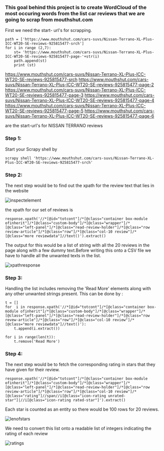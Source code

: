 ### This goal behind this project is to create WordCloud of the most occuring words from the list car reviews that we are going to scrap from mouthshut.com


First we need the start- url's for scrapping. 
```
path = ['https://www.mouthshut.com/cars-suvs/Nissan-Terrano-XL-Plus-ICC-WT20-SE-reviews-925815477-srch']
for i in range (2,7):
    st= 'https://www.mouthshut.com/cars-suvs/Nissan-Terrano-XL-Plus-ICC-WT20-SE-reviews-925815477-page-'+str(i)
    path.append(st)
    print (st)
```
https://www.mouthshut.com/cars-suvs/Nissan-Terrano-XL-Plus-ICC-WT20-SE-reviews-925815477-srch
https://www.mouthshut.com/cars-suvs/Nissan-Terrano-XL-Plus-ICC-WT20-SE-reviews-925815477-page-2
https://www.mouthshut.com/cars-suvs/Nissan-Terrano-XL-Plus-ICC-WT20-SE-reviews-925815477-page-3
https://www.mouthshut.com/cars-suvs/Nissan-Terrano-XL-Plus-ICC-WT20-SE-reviews-925815477-page-4
https://www.mouthshut.com/cars-suvs/Nissan-Terrano-XL-Plus-ICC-WT20-SE-reviews-925815477-page-5
https://www.mouthshut.com/cars-suvs/Nissan-Terrano-XL-Plus-ICC-WT20-SE-reviews-925815477-page-6

are the start-url's for NISSAN TERRANO reviews 

### Step 1:
Start your Scrapy shell by
```
scrapy shell 'https://www.mouthshut.com/cars-suvs/Nissan-Terrano-XL-Plus-ICC-WT20-SE-reviews-925815477-srch'
```
### Step 2:
The next step would be to find out the xpath for the review text that lies in the website 

![inspectelement](https://user-images.githubusercontent.com/33875100/45506121-facf9980-b7ab-11e8-86d8-e8140e13bc3a.PNG)

the xpath for our set of reviews is 

```
response.xpath('//*[@id="totcont"]/*[@class="container box-module ofinherit"]/*[@class="custom-body"]/*[@class="wrapper"]/*[@class="left-panel"]/*[@class="read-review-holder"]/*[@class="row review-article"]/*[@class="row"]/*[@class="col-10 review"]/*[@class="more reviewdata"]//text()').extract()
```

The output for this would be a list of string with all the 20 reviews in the page along with a few dummy text.Before writing  this onto a CSV file we have to handle all the unwanted texts in the list. 

![xpathresponse](https://user-images.githubusercontent.com/33875100/45506682-a62d1e00-b7ad-11e8-8046-9d81d1db6537.PNG)

### Step 3:
Handling the list includes removing the 'Read More' elements along with any other unwanted strings present. 
This can be done by :
```
t = []
for  i in response.xpath('//*[@id="totcont"]/*[@class="container box-module ofinherit"]/*[@class="custom-body"]/*[@class="wrapper"]/*[@class="left-panel"]/*[@class="read-review-holder"]/*[@class="row revew-article"]/*[@class="row"]/*[@class="col-10 review"]/*[@class="more reviewdata"]//text()'):
    t.append(i.extract())

for i in range(len(t)):
    t.remove('Read More')
```

### Step 4:
The next step would be to fetch the corresponding rating in stars that they have given for their review. 
```
response.xpath('//*[@id="totcont"]/*[@class="container box-module ofinherit"]/*[@class="custom-body"]/*[@class="wrapper"]/*[@class="left-panel"]/*[@class="read-review-holder"]/*[@class="row review-article"]/*[@class="row"]/*[@class="col-10 review"]/*[@class="rating"]//span//i[@class="icon-rating unrated-star"]|//i[@class="icon-rating rated-star"]').extract()
```
Each star is counted as an entity so there would be 100 rows for 20 reviews. 

![lenofstars](https://user-images.githubusercontent.com/33875100/45507155-e771fd80-b7ae-11e8-881b-89528c3b6359.PNG)

We need to convert this list onto a readable list of integers indicating the rating of each review 

![ratings](https://user-images.githubusercontent.com/33875100/45507223-18523280-b7af-11e8-8d86-a9b96babd6e2.PNG)
